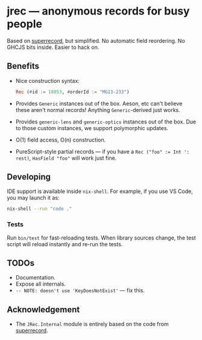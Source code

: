 # jrec — anonymous records for busy people

Based on [superrecord](https://hackage.haskell.org/package/superrecord), but simplified. No automatic field reordering. No GHCJS bits inside. Easier to hack on.

## Benefits

* Nice construction syntax:

  ```haskell
  Rec (#id := 18853, #orderId := "MG13-233")
  ```

* Provides `Generic` instances out of the box. Aeson, etc can't believe these aren't normal records! Anything `Generic`-derived just works.

* Provides `generic-lens` and `generic-optics` instances out of the box. Due to those custom instances, we support polymorphic updates.

* O(1) field access, O(n) construction.

* PureScript-style partial records — if you have a `Rec ("foo" := Int ': rest)`, `HasField "foo"` will work just fine.

## Developing

IDE support is available inside `nix-shell`. For example, if you use VS Code, you may launch it as:

```bash
nix-shell --run "code ."
```

### Tests

Run `bin/test` for fast-reloading tests. When library sources change, the test script will reload instantly and re-run the tests.

## TODOs

* Documentation.
* Expose all internals.
* `-- NOTE: doesn't use 'KeyDoesNotExist'` — fix this.

## Acknowledgement

* The `JRec.Internal` module is entirely based on the code from [superrecord](https://hackage.haskell.org/package/superrecord).
